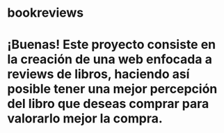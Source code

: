 ﻿# bookreviews

# ¡Buenas! Este proyecto consiste en la creación de una web enfocada a reviews de libros, haciendo así posible tener una mejor percepción del libro que deseas comprar para valorarlo mejor la compra.

